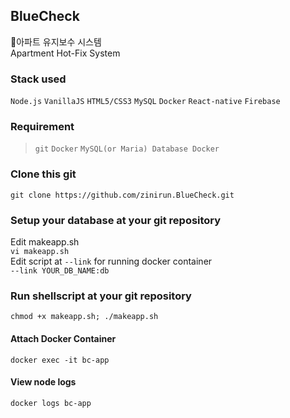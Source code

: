 ## BlueCheck
🔨아파트 유지보수 시스템  
Apartment Hot-Fix System
  
### Stack used
`Node.js` `VanillaJS` `HTML5/CSS3` `MySQL` `Docker` `React-native` `Firebase`
  
### Requirement
> `git` `Docker` `MySQL(or Maria) Database Docker`
  
### Clone this git
```git clone https://github.com/zinirun.BlueCheck.git```
  
### Setup your database at your git repository
Edit makeapp.sh  
```vi makeapp.sh```  
Edit script at `--link` for running docker container  
```--link YOUR_DB_NAME:db```
  
### Run shellscript at your git repository
```chmod +x makeapp.sh; ./makeapp.sh```
  
#### Attach Docker Container
```docker exec -it bc-app```
  
#### View node logs
```docker logs bc-app```
